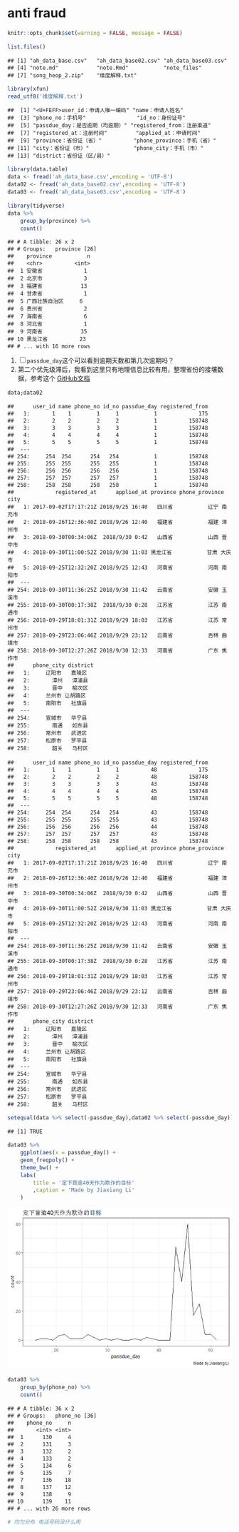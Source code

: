 anti fraud
================

``` r
knitr::opts_chunk$set(warning = FALSE, message = FALSE)
```

``` r
list.files()
```

    ## [1] "ah_data_base.csv"   "ah_data_base02.csv" "ah_data_base03.csv"
    ## [4] "note.md"            "note.Rmd"           "note_files"        
    ## [7] "song_heop_2.zip"    "维度解释.txt"

``` r
library(xfun)
read_utf8('维度解释.txt')
```

    ##  [1] "<U+FEFF>user_id：申请人唯一编码" "name：申请人姓名"               
    ##  [3] "phone_no：手机号"                "id_no：身份证号"                
    ##  [5] "passdue_day：是否逾期（均逾期）" "registered_from：注册渠道"      
    ##  [7] "registered_at：注册时间"         "applied_at：申请时间"           
    ##  [9] "province：省份证（省）"          "phone_province：手机（省）"     
    ## [11] "city：省份证（市）"              "phone_city：手机（市）"         
    ## [13] "district：省份证（区/县）"

``` r
library(data.table)
data <- fread('ah_data_base.csv',encoding = 'UTF-8')
data02 <- fread('ah_data_base02.csv',encoding = 'UTF-8')
data03 <- fread('ah_data_base03.csv',encoding = 'UTF-8')
```

``` r
library(tidyverse)
data %>% 
    group_by(province) %>% 
    count()
```

    ## # A tibble: 26 x 2
    ## # Groups:   province [26]
    ##    province           n
    ##    <chr>          <int>
    ##  1 安徽省             1
    ##  2 北京市             3
    ##  3 福建省            13
    ##  4 甘肃省             1
    ##  5 广西壮族自治区     6
    ##  6 贵州省             2
    ##  7 海南省             6
    ##  8 河北省             1
    ##  9 河南省            35
    ## 10 黑龙江省          23
    ## # ... with 16 more rows

1.  <input type="checkbox" id="checkbox1" class="styled">`passdue_day`这个可以看到逾期天数和第几次逾期吗？
2.  第二个优先级滞后，我看到这里只有地理信息比较有用，整理省份的接壤数据，参考这个
    [GitHub文档](https://github.com/JiaxiangBU/tutoring/blob/master/zhangxinyue/border.md)

<!-- end list -->

``` r
data;data02
```

    ##      user_id name phone_no id_no passdue_day registered_from
    ##   1:       1    1        1     1           1             175
    ##   2:       2    2        2     2           1          158748
    ##   3:       3    3        3     3           1          158748
    ##   4:       4    4        4     4           1          158748
    ##   5:       5    5        5     5           1          158748
    ##  ---                                                        
    ## 254:     254  254      254   254           1          158748
    ## 255:     255  255      255   255           1          158748
    ## 256:     256  256      256   256           1          158748
    ## 257:     257  257      257   257           1          158748
    ## 258:     258  258      258   258           1          158748
    ##             registered_at      applied_at province phone_province   city
    ##   1: 2017-09-02T17:17:21Z 2018/9/25 16:40   四川省           辽宁 南充市
    ##   2: 2018-09-26T12:36:40Z 2018/9/26 12:40   福建省           福建 漳州市
    ##   3: 2018-09-30T00:34:06Z  2018/9/30 0:42   山西省           山西 晋中市
    ##   4: 2018-09-30T11:00:52Z 2018/9/30 11:03 黑龙江省           甘肃 大庆市
    ##   5: 2018-09-25T12:32:20Z 2018/9/25 12:43   河南省           河南 南阳市
    ##  ---                                                                    
    ## 254: 2018-09-30T11:36:25Z 2018/9/30 11:42   云南省           安徽 玉溪市
    ## 255: 2018-09-30T00:17:38Z  2018/9/30 0:28   江苏省           江苏 南通市
    ## 256: 2018-09-29T18:01:31Z 2018/9/29 18:03   江苏省           江苏 常州市
    ## 257: 2018-09-29T23:06:46Z 2018/9/29 23:12   云南省           吉林 曲靖市
    ## 258: 2018-09-30T12:27:26Z 2018/9/30 12:33   河南省           广东 焦作市
    ##      phone_city district
    ##   1:     辽阳市   嘉陵区
    ##   2:       漳州   漳浦县
    ##   3:       晋中   榆次区
    ##   4:     兰州市 让胡路区
    ##   5:     南阳市   社旗县
    ##  ---                    
    ## 254:     宣城市   华宁县
    ## 255:       南通   如东县
    ## 256:     常州市   武进区
    ## 257:     松原市   罗平县
    ## 258:       韶关   马村区

    ##      user_id name phone_no id_no passdue_day registered_from
    ##   1:       1    1        1     1          48             175
    ##   2:       2    2        2     2          48          158748
    ##   3:       3    3        3     3          43          158748
    ##   4:       4    4        4     4          45          158748
    ##   5:       5    5        5     5          48          158748
    ##  ---                                                        
    ## 254:     254  254      254   254          43          158748
    ## 255:     255  255      255   255          43          158748
    ## 256:     256  256      256   256          44          158748
    ## 257:     257  257      257   257          43          158748
    ## 258:     258  258      258   258          43          158748
    ##             registered_at      applied_at province phone_province   city
    ##   1: 2017-09-02T17:17:21Z 2018/9/25 16:40   四川省           辽宁 南充市
    ##   2: 2018-09-26T12:36:40Z 2018/9/26 12:40   福建省           福建 漳州市
    ##   3: 2018-09-30T00:34:06Z  2018/9/30 0:42   山西省           山西 晋中市
    ##   4: 2018-09-30T11:00:52Z 2018/9/30 11:03 黑龙江省           甘肃 大庆市
    ##   5: 2018-09-25T12:32:20Z 2018/9/25 12:43   河南省           河南 南阳市
    ##  ---                                                                    
    ## 254: 2018-09-30T11:36:25Z 2018/9/30 11:42   云南省           安徽 玉溪市
    ## 255: 2018-09-30T00:17:38Z  2018/9/30 0:28   江苏省           江苏 南通市
    ## 256: 2018-09-29T18:01:31Z 2018/9/29 18:03   江苏省           江苏 常州市
    ## 257: 2018-09-29T23:06:46Z 2018/9/29 23:12   云南省           吉林 曲靖市
    ## 258: 2018-09-30T12:27:26Z 2018/9/30 12:33   河南省           广东 焦作市
    ##      phone_city district
    ##   1:     辽阳市   嘉陵区
    ##   2:       漳州   漳浦县
    ##   3:       晋中   榆次区
    ##   4:     兰州市 让胡路区
    ##   5:     南阳市   社旗县
    ##  ---                    
    ## 254:     宣城市   华宁县
    ## 255:       南通   如东县
    ## 256:     常州市   武进区
    ## 257:     松原市   罗平县
    ## 258:       韶关   马村区

``` r
setequal(data %>% select(-passdue_day),data02 %>% select(-passdue_day))
```

    ## [1] TRUE

``` r
data03 %>% 
    ggplot(aes(x = passdue_day)) +
    geom_freqpoly() +
    theme_bw() +
    labs(
        title = '定下首逾40天作为欺诈的目标'
        ,caption = 'Made by Jiaxiang Li'
    )
```

![](note_files/figure-gfm/unnamed-chunk-6-1.png)<!-- -->

``` r
data03 %>% 
    group_by(phone_no) %>% 
    count()
```

    ## # A tibble: 36 x 2
    ## # Groups:   phone_no [36]
    ##    phone_no     n
    ##       <int> <int>
    ##  1      130     4
    ##  2      131     3
    ##  3      132     2
    ##  4      133     2
    ##  5      134     6
    ##  6      135     7
    ##  7      136    18
    ##  8      137    12
    ##  9      138     9
    ## 10      139    11
    ## # ... with 26 more rows

``` r
# 均匀分布 电话号码没什么用
```
